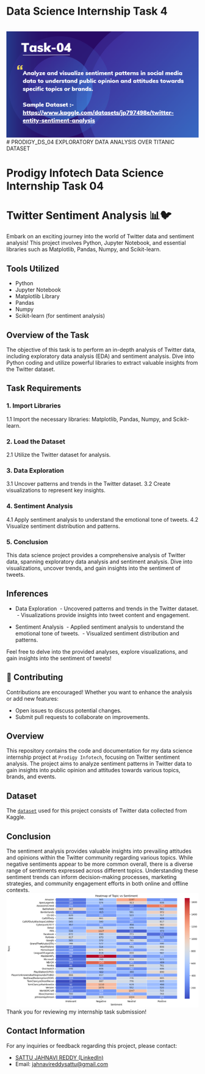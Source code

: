 # Data Science Internship Task 4
<br>
<img src="https://github.com/kindo-tk/PRODIGY_DS_04/blob/main/ds4.png">
# PRODIGY_DS_04
EXPLORATORY DATA ANALYSIS OVER TITANIC DATASET

# Prodigy Infotech Data Science Internship Task 04



# Twitter Sentiment Analysis 📊🐦

Embark on an exciting journey into the world of Twitter data and sentiment analysis! This project involves Python, Jupyter Notebook, and essential libraries such as Matplotlib, Pandas, Numpy, and Scikit-learn.

## Tools Utilized
- Python
- Jupyter Notebook
- Matplotlib Library
- Pandas
- Numpy
- Scikit-learn (for sentiment analysis)

## Overview of the Task
The objective of this task is to perform an in-depth analysis of Twitter data, including exploratory data analysis (EDA) and sentiment analysis. Dive into Python coding and utilize powerful libraries to extract valuable insights from the Twitter dataset.

## Task Requirements

### 1. Import Libraries
1.1 Import the necessary libraries: Matplotlib, Pandas, Numpy, and Scikit-learn.

### 2. Load the Dataset
2.1 Utilize the Twitter dataset for analysis.

### 3. Data Exploration
3.1 Uncover patterns and trends in the Twitter dataset.
3.2 Create visualizations to represent key insights.

### 4. Sentiment Analysis
4.1 Apply sentiment analysis to understand the emotional tone of tweets.
4.2 Visualize sentiment distribution and patterns.

### 5. Conclusion
This data science project provides a comprehensive analysis of Twitter data, spanning exploratory data analysis and sentiment analysis. Dive into visualizations, uncover trends, and gain insights into the sentiment of tweets.


## Inferences
- Data Exploration
 - Uncovered patterns and trends in the Twitter dataset.
 - Visualizations provide insights into tweet content and engagement.

- Sentiment Analysis
 - Applied sentiment analysis to understand the emotional tone of tweets.
 - Visualized sentiment distribution and patterns.

Feel free to delve into the provided analyses, explore visualizations, and gain insights into the sentiment of tweets!

## 🤝 Contributing

Contributions are encouraged! Whether you want to enhance the analysis or add new features:

- Open issues to discuss potential changes.
- Submit pull requests to collaborate on improvements.


## Overview

This repository contains the code and documentation for my data science internship project at `Prodigy Infotech`, focusing on Twitter sentiment analysis. The project aims to analyze sentiment patterns in Twitter data to gain insights into public opinion and attitudes towards various topics, brands, and events.

## Dataset

The <a href = "https://github.com/kindo-tk/PRODIGY_DS_04/blob/main/twitter_training.csv">`dataset`</a> used for this project consists of Twitter data collected from Kaggle.


## Conclusion

The sentiment analysis provides valuable insights into prevailing attitudes and opinions within the Twitter community regarding various topics. While negative sentiments appear to be more common overall, there is a diverse range of sentiments expressed across different topics. Understanding these sentiment trends can inform decision-making processes, marketing strategies, and community engagement efforts in both online and offline contexts.
<br>
<img src = "https://github.com/kindo-tk/images/blob/main/heat.png">
<br>
Thank you for reviewing my internship task submission!


## Contact Information
For any inquiries or feedback regarding this project, please contact:

- <a href="https://www.linkedin.com/in/jahnavis33104//">SATTU JAHNAVI REDDY (LinkedIn)</a>
- Email: jahnavireddysattu@gmail.com
